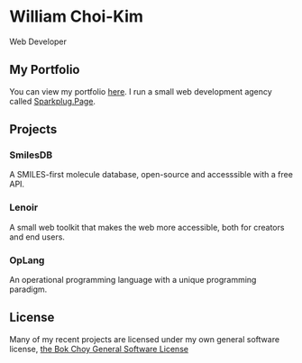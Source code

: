 # William Choi-Kim
Web Developer
## My Portfolio
You can view my portfolio [here](https://www.rockwill.dev). I run a small web development agency called [Sparkplug.Page](https://sparkplug.page).
## Projects
### SmilesDB
A SMILES-first molecule database, open-source and accesssible with a free API.
### Lenoir
A small web toolkit that makes the web more accessible, both for creators and end users.
### OpLang
An operational programming language with a unique programming paradigm.
## License
Many of my recent projects are licensed under my own general software license, [the Bok Choy General Software License](https://github.com/rockwillck/Bok-Choy-License)
